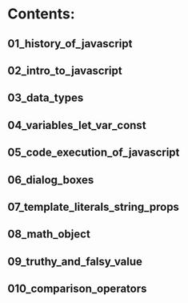 # Contents:

## 01_history_of_javascript

## 02_intro_to_javascript

## 03_data_types

## 04_variables_let_var_const

## 05_code_execution_of_javascript

## 06_dialog_boxes

## 07_template_literals_string_props

## 08_math_object

## 09_truthy_and_falsy_value

## 010_comparison_operators
